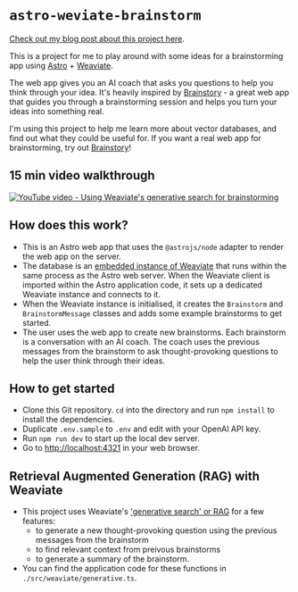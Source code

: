 # `astro-weviate-brainstorm`

[Check out my blog post about this project here](https://larryhudson.io/astro-weaviate-brainstorm/).

This is a project for me to play around with some ideas for a brainstorming app using [Astro](https://astro.build) + [Weaviate](https://weaviate.io).

The web app gives you an AI coach that asks you questions to help you think through your idea. It's heavily inspired by [Brainstory](https://brainstory.ai) - a great web app that guides you through a brainstorming session and helps you turn your ideas into something real.

I'm using this project to help me learn more about vector databases, and find out what they could be useful for. If you want a real web app for brainstorming, try out [Brainstory](https://brainstory.ai)!

## 15 min video walkthrough

[![YouTube video - Using Weaviate's generative search for brainstorming](https://img.youtube.com/vi/aUSLy2p5RkE/0.jpg)](https://www.youtube.com/watch?v=aUSLy2p5RkE "Using Weaviate's generative search for brainstorming")

## How does this work?
- This is an Astro web app that uses the `@astrojs/node` adapter to render the web app on the server.
- The database is an [embedded instance of Weaviate](https://weaviate.io/developers/weaviate/installation/embedded) that runs within the same process as the Astro web server. When the Weaviate client is imported within the Astro application code, it sets up a dedicated Weaviate instance and connects to it.
- When the Weaviate instance is initialised, it creates the `Brainstorm` and `BrainstormMessage` classes and adds some example brainstorms to get started.
- The user uses the web app to create new brainstorms. Each brainstorm is a conversation with an AI coach. The coach uses the previous messages from the brainstorm to ask thought-provoking questions to help the user think through their ideas. 

## How to get started
- Clone this Git repository. `cd` into the directory and run `npm install` to install the dependencies.
- Duplicate `.env.sample` to `.env` and edit with your OpenAI API key. 
- Run `npm run dev` to start up the local dev server. 
- Go to [http://localhost:4321](http://localhost:4321) in your web browser.

## Retrieval Augmented Generation (RAG) with Weaviate
- This project uses Weaviate's ['generative search' or RAG](https://weaviate.io/developers/weaviate/search/generative) for a few features:
    - to generate a new thought-provoking question using the previous messages from the brainstorm
    - to find relevant context from preivous brainstorms
    - to generate a summary of the brainstorm.
- You can find the application code for these functions in `./src/weaviate/generative.ts`.
